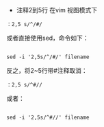 
- 注释2到5行
在vim 视图模式下
```vim
：2,5 s/^/#/
```

或者直接使用sed，命令如下：
```vim

sed -i '2,5s/^/#/' filename
```

反之，将2~5行带#注释取消：
```
：2,5 s/^#//
```

或者：
```

sed -i '2,5s/^#//' filename
```

